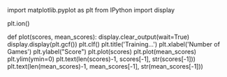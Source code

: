 import matplotlib.pyplot as plt
from IPython import display

plt.ion()

def plot(scores, mean_scores):
    display.clear_output(wait=True)
    display.display(plt.gcf())
    plt.clf()
    plt.title('Training...')
    plt.xlabel('Number of Games')
    plt.ylabel("Score")
    plt.plot(scores)
    plt.plot(mean_scores)
    plt.ylim(ymin=0)
    plt.text(len(scores)-1, scores[-1], str(scores[-1]))
    plt.text(len(mean_scores)-1, mean_scores[-1], str(mean_scores[-1]))
